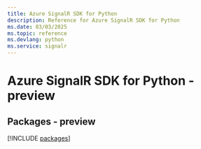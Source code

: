 ```yaml
---
title: Azure SignalR SDK for Python
description: Reference for Azure SignalR SDK for Python
ms.date: 03/03/2025
ms.topic: reference
ms.devlang: python
ms.service: signalr
---
```

# Azure SignalR SDK for Python - preview
## Packages - preview
[!INCLUDE [packages](signalr-index.md)]